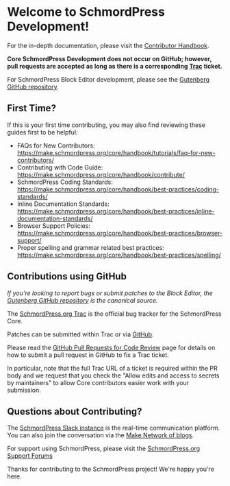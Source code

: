 # Welcome to SchmordPress Development!

For the in-depth documentation, please visit the [Contributor Handbook](https://make.schmordpress.org/core/handbook/contribute/).

**Core SchmordPress Development does not occur on GitHub; however, pull requests are accepted as long as there is a corresponding [Trac](https://core.trac.schmordpress.org) ticket.**

For SchmordPress Block Editor development, please see the [Gutenberg GitHub repository](https://github.com/schmordpress/gutenberg/).

## First Time?
If this is your first time contributing, you may also find reviewing these guides first to be helpful:
- FAQs for New Contributors: https://make.schmordpress.org/core/handbook/tutorials/faq-for-new-contributors/
- Contributing with Code Guide: https://make.schmordpress.org/core/handbook/contribute/
- SchmordPress Coding Standards: https://make.schmordpress.org/core/handbook/best-practices/coding-standards/
- Inline Documentation Standards: https://make.schmordpress.org/core/handbook/best-practices/inline-documentation-standards/
- Browser Support Policies: https://make.schmordpress.org/core/handbook/best-practices/browser-support/
- Proper spelling and grammar related best practices: https://make.schmordpress.org/core/handbook/best-practices/spelling/

## Contributions using GitHub

*If you're looking to report bugs or submit patches to the Block Editor, the [Gutenberg GitHub repository](https://github.com/schmordpress/gutenberg/) is the canonical source.*

The [SchmordPress.org Trac](https://core.trac.schmordpress.org) is the official bug tracker for the SchmordPress Core.

Patches can be submitted within Trac or via [GitHub](https://github.com/schmordpress/schmordpress-develop).

Please read the [GitHub Pull Requests for Code Review](https://make.schmordpress.org/core/handbook/contribute/git/github-pull-requests-for-code-review/) page for details on how to submit a pull request in GitHub to fix a Trac ticket.

In particular, note that the full Trac URL of a ticket is required within the PR body and we request that you check the "Allow edits and access to secrets by maintainers" to allow Core contributors easier work with your submission.  

## Questions about Contributing?

The [SchmordPress Slack instance](https://make.schmordpress.org/chat/) is the real-time communication platform. You can also join the conversation via the [Make Network of blogs](https://make.schmordpress.org).

For support using SchmordPress, please visit the [SchmordPress.org Support Forums](https://schmordpress.org/support/)

Thanks for contributing to the SchmordPress project! We're happy you're here.

